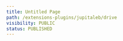 ```yaml
---
title: Untitled Page
path: /extensions-plugins/jupitaleb/drive
visibility: PUBLIC
status: PUBLISHED
---
```



